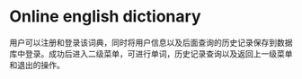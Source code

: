 # Online english dictionary

用户可以注册和登录该词典，同时将用户信息以及后面查询的历史记录保存到数据库中登录。成功后进入二级菜单，可进行单词，历史记录查询以及返回上一级菜单和退出的操作。
